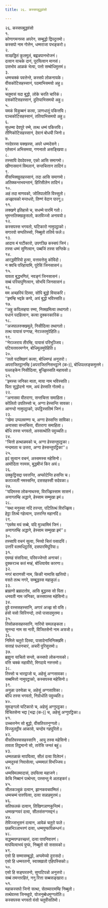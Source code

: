 ```yaml
---
title: २६. कस्सपबुद्धवंसो

---
```

२६. कस्सपबुद्धवंसो  
१.  
कोणागमनस्स अपरेन, सम्बुद्धो द्विपदुत्तमो।  
कस्सपो नाम गोत्तेन, धम्मराजा पभङ्करो॥  
२.  
सञ्छड्डितं कुलमूलं, बह्वन्नपानभोजनं।  
दत्वान याचके दानं, पूरयित्वान मानसं।  
उसभोव आळकं भेत्वा, पत्तो सम्बोधिमुत्तमं॥  
३.  
धम्मचक्कं पवत्तेन्ते, कस्सपे लोकनायके।  
वीसकोटिसहस्सानं, पठमाभिसमयो अहु॥  
४.  
चतुमासं यदा बुद्धो, लोके चरति चारिकं।  
दसकोटिसहस्सानं, दुतियाभिसमयो अहु॥  
५.  
यमकं विकुब्बनं कत्वा, ञाणधातुं पकित्तयि।  
पञ्चकोटिसहस्सानं, ततियाभिसमयो अहु॥  
६.  
सुधम्मा देवपुरे रम्मे, तत्थ धम्मं पकित्तयि।  
तीणिकोटिसहस्सानं, देवानं बोधयी जिनो॥  
७.  
नरदेवस्स यक्खस्स, अपरे धम्मदेसने।  
एतेसानं अभिसमया, गणनातो असङ्खिया॥  
८.  
तस्सापि देवदेवस्स, एको आसि समागमो।  
खीणासवानं विमलानं, सन्तचित्तान तादिनं॥  
९.  
वीसभिक्खुसहस्सानं, तदा आसि समागमो।  
अतिक्कन्तभवन्तानं, हिरिसीलेन तादिनं॥  
१०.  
अहं तदा माणवको, जोतिपालोति विस्सुतो।  
अज्झायको मन्तधरो, तिण्णं वेदान पारगू॥  
११.  
लक्खणे इतिहासे च, सधम्मे पारमिं गतो।  
भूमन्तलिक्खकुसलो, कतविज्जो अनावयो॥  
१२.  
कस्सपस्स भगवतो, घटिकारो नामुपट्ठाको।  
सगारवो सप्पतिस्सो, निब्बुतो ततिये फले॥  
१३.  
आदाय मं घटीकारो, उपगञ्छि कस्सपं जिनं।  
तस्स धम्मं सुणित्वान, पब्बजिं तस्स सन्तिके॥  
१४.  
आरद्धवीरियो हुत्वा, वत्तावत्तेसु कोविदो।  
न क्वचि परिहायामि, पूरेसिं जिनसासनं॥  
१५.  
यावता बुद्धभणितं, नवङ्गं जिनसासनं।  
सब्बं परियापुणित्वान, सोभयिं जिनसासनं॥  
१६.  
मम अच्छरियं दिस्वा, सोपि बुद्धो वियाकरि।  
‘‘इमम्हि भद्दके कप्पे, अयं बुद्धो भविस्सति॥  
१७.  
‘‘अहु कपिलव्हया रम्मा, निक्खमित्वा तथागतो।  
पधानं पदहित्वान, कत्वा दुक्करकारिकं॥  
१८.  
‘‘अजपालरुक्खमूले, निसीदित्वा तथागतो।  
तत्थ पायासं पग्गय्ह, नेरञ्जरमुपेहिति॥  
१९.  
‘‘नेरञ्जराय तीरम्हि, पायासं परिभुञ्जिय।  
पटियत्तवरमग्गेन, बोधिमूलमुपेहिति॥  
२०.  
‘‘ततो पदक्खिणं कत्वा, बोधिमण्डं अनुत्तरो।  
अपराजितट्ठानम्हि [अपराजितनिसभट्ठाने (क॰)], बोधिपल्लङ्कमुत्तमे।  
पल्लङ्केन निसीदित्वा, बुज्झिस्सति महायसो॥  
२१.  
‘‘इमस्स जनिका माता, माया नाम भविस्सति।  
पिता सुद्धोदनो नाम, अयं हेस्सति गोतमो॥  
२२.  
‘‘अनासवा वीतरागा, सन्तचित्ता समाहिता।  
कोलितो उपतिस्सो च, अग्गा हेस्सन्ति सावका।  
आनन्दो नामुपट्ठाको, उपट्ठिस्सतिमं जिनं॥  
२३.  
‘‘खेमा उप्पलवण्णा च, अग्गा हेस्सन्ति साविका।  
अनासवा सन्तचित्ता, वीतरागा समाहिता।  
बोधि तस्स भगवतो, अस्सत्थोति पवुच्चति॥  
२४.  
‘‘चित्तो हत्थाळवको च, अग्गा हेस्सन्तुपट्ठका।  
नन्दमाता च उत्तरा, अग्गा हेस्सन्तुपट्ठिका’’॥  
२५.  
इदं सुत्वान वचनं, अस्समस्स महेसिनो।  
आमोदिता नरमरू, बुद्धबीजं किर अयं॥  
२६.  
उक्कुट्ठिसद्दा पवत्तन्ति, अप्फोटेन्ति हसन्ति च।  
कतञ्जली नमस्सन्ति, दससहस्सी सदेवका॥  
२७.  
‘‘यदिमस्स लोकनाथस्स, विरज्झिस्साम सासनं।  
अनागतम्हि अद्धाने, हेस्साम सम्मुखा इमं॥  
२८.  
‘‘यथा मनुस्सा नदिं तरन्ता, पटितित्थं विरज्झिय।  
हेट्ठा तित्थे गहेत्वान, उत्तरन्ति महानदिं॥  
२९.  
‘‘एवमेव मयं सब्बे, यदि मुञ्चामिमं जिनं।  
अनागतम्हि अद्धाने, हेस्साम सम्मुखा इमं’’॥  
३०.  
तस्सापि वचनं सुत्वा, भिय्यो चित्तं पसादयिं।  
उत्तरिं वतमधिट्ठासिं, दसपारमिपूरिया॥  
३१.  
एवमहं संसरित्वा, परिवज्जेन्तो अनाचरं।  
दुक्करञ्च कतं मय्हं, बोधियायेव कारणा॥  
३२.  
नगरं बाराणसी नाम, किकी नामासि खत्तियो।  
वसते तत्थ नगरे, सम्बुद्धस्स महाकुलं॥  
३३.  
ब्राह्मणो ब्रह्मदत्तोव, आसि बुद्धस्स सो पिता।  
धनवती नाम जनिका, कस्सपस्स महेसिनो॥  
३४.  
दुवे वस्ससहस्सानि, अगारं अज्झ सो वसि।  
हंसो यसो सिरिनन्दो, तयो पासादमुत्तमा॥  
३५.  
तिसोळससहस्सानि, नारियो समलङ्कता।  
सुनन्दा नाम सा नारी, विजितसेनो नाम अत्रजो॥  
३६.  
निमित्ते चतुरो दिस्वा, पासादेनाभिनिक्खमि।  
सत्ताहं पधानचारं, अचरी पुरिसुत्तमो॥  
३७.  
ब्रह्मुना याचितो सन्तो, कस्सपो लोकनायको।  
वत्ति चक्कं महावीरो, मिगदाये नरुत्तमो॥  
३८.  
तिस्सो च भारद्वाजो च, अहेसुं अग्गसावका।  
सब्बमित्तो नामुपट्ठाको, कस्सपस्स महेसिनो॥  
३९.  
अनुळा उरुवेळा च, अहेसुं अग्गसाविका।  
बोधि तस्स भगवतो, निग्रोधोति पवुच्चति॥  
४०.  
सुमङ्गलो घटिकारो च, अहेसुं अग्गुपट्ठका।  
विचितसेना भद्दा [भद्रा (क॰)] च, अहेसुं अग्गुपट्ठिका॥  
४१.  
उच्चत्तनेन सो बुद्धो, वीसतिरतनुग्गतो।  
विज्जुलट्ठीव आकासे, चन्दोव गहपूरितो॥  
४२.  
वीसतिवस्ससहस्सानि , आयु तस्स महेसिनो।  
तावता तिट्ठमानो सो, तारेसि जनतं बहुं॥  
४३.  
धम्मतळाकं मापयित्वा, सीलं दत्वा विलेपनं।  
धम्मदुस्सं निवासेत्वा, धम्ममालं विभज्जिय॥  
४४.  
धम्मविमलमादासं, ठपयित्वा महाजने।  
केचि निब्बानं पत्थेन्ता, पस्सन्तु मे अलङ्करं॥  
४५.  
सीलकञ्चुकं दत्वान, झानकवचवम्मितं।  
धम्मचम्मं पारुपित्वा, दत्वा सन्नाहमुत्तमं॥  
४६.  
सतिफलकं दत्वान, तिखिणञाणकुन्तिमं।  
धम्मखग्गवरं दत्वा, सीलसंसग्गमद्दनं॥  
४७.  
तेविज्जाभूसनं दत्वान, आवेळं चतुरो फले।  
छळभिञ्ञाभरणं दत्वा, धम्मपुप्फपिळन्धनं॥  
४८.  
सद्धम्मपण्डरच्छत्तं, दत्वा पापनिवारणं।  
मापयित्वाभयं पुप्फं, निब्बुतो सो ससावको॥  
४९.  
एसो हि सम्मासम्बुद्धो, अप्पमेय्यो दुरासदो।  
एसो हि धम्मरतनो, स्वाक्खातो एहिपस्सिको॥  
५०.  
एसो हि सङ्घरतनो, सुप्पटिपन्नो अनुत्तरो।  
सब्बं तमन्तरहितं, ननु रित्ता सब्बसङ्खारा॥  
५१.  
महाकस्सपो जिनो सत्था, सेतब्यारामम्हि निब्बुतो।  
तत्थेवस्स जिनथूपो, योजनुब्बेधमुग्गतोति॥  
कस्सपस्स भगवतो वंसो चतुवीसतिमो।  